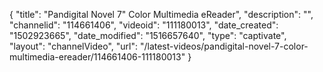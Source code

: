 {
    "title": "Pandigital Novel 7&quot; Color Multimedia eReader",
    "description": "",
    "channelid": "114661406",
    "videoid": "111180013",
    "date_created": "1502923665",
    "date_modified": "1516657640",
    "type": "captivate",
    "layout": "channelVideo",
    "url": "\/latest-videos\/pandigital-novel-7-color-multimedia-ereader\/114661406-111180013"
}
